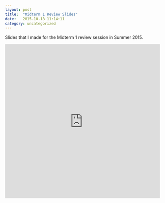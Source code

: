 ```yaml
---
layout: post
title:  "Midterm 1 Review Slides"
date:   2015-10-18 11:14:11
category: uncategorized
---
```


Slides that I made for the Midterm 1 review session in Summer 2015.

<iframe src="https://docs.google.com/presentation/d/1JCalRQi6SgpNZUppC6gP87vQFzDCaxHE9DGpk7AqVCs/embed?start=false&loop=false&delayms=60000" frameborder="0" width="100%" height="500px" allowfullscreen="true" mozallowfullscreen="true" webkitallowfullscreen="true"></iframe>